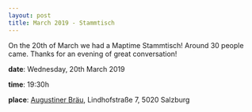 ```yaml
---
layout: post
title: March 2019 - Stammtisch
---
```


On the 20th of March we had a Maptime Stammtisch! Around 30 people came. Thanks for an evening of great conversation!

**date**: Wednesday, 20th March 2019

**time**: 19:30h

**place**: [Augustiner Bräu](https://www.augustinerbier.at/), Lindhofstraße 7, 5020 Salzburg
